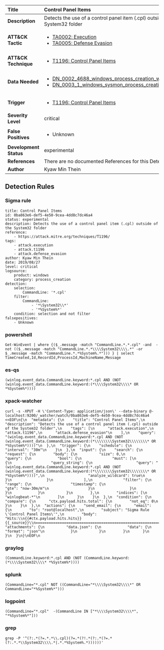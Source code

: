 | Title                    | Control Panel Items       |
|:-------------------------|:------------------|
| **Description**          | Detects the use of a control panel item (.cpl) outside of the System32 folder |
| **ATT&amp;CK Tactic**    |  <ul><li>[TA0002: Execution](https://attack.mitre.org/tactics/TA0002)</li><li>[TA0005: Defense Evasion](https://attack.mitre.org/tactics/TA0005)</li></ul>  |
| **ATT&amp;CK Technique** | <ul><li>[T1196: Control Panel Items](https://attack.mitre.org/techniques/T1196)</li></ul>  |
| **Data Needed**          | <ul><li>[DN_0002_4688_windows_process_creation_with_commandline](../Data_Needed/DN_0002_4688_windows_process_creation_with_commandline.md)</li><li>[DN_0003_1_windows_sysmon_process_creation](../Data_Needed/DN_0003_1_windows_sysmon_process_creation.md)</li></ul>  |
| **Trigger**              | <ul><li>[T1196: Control Panel Items](../Triggers/T1196.md)</li></ul>  |
| **Severity Level**       | critical |
| **False Positives**      | <ul><li>Unknown</li></ul>  |
| **Development Status**   | experimental |
| **References**           |  There are no documented References for this Detection Rule yet  |
| **Author**               | Kyaw Min Thein |


## Detection Rules

### Sigma rule

```
title: Control Panel Items
id: 0ba863e6-def5-4e50-9cea-4dd8c7dc46a4
status: experimental
description: Detects the use of a control panel item (.cpl) outside of the System32 folder
reference:
    - https://attack.mitre.org/techniques/T1196/
tags:
    - attack.execution
    - attack.t1196
    - attack.defense_evasion
author: Kyaw Min Thein
date: 2019/08/27
level: critical
logsource:
    product: windows
    category: process_creation
detection:
    selection:
        CommandLine: '*.cpl'
    filter:
        CommandLine:
            - '*\System32\\*'
            - '*%System%*'
    condition: selection and not filter
falsepositives:
    - Unknown

```





### powershell
    
```
Get-WinEvent | where {($_.message -match "CommandLine.*.*.cpl" -and  -not (($_.message -match "CommandLine.*.*\\\\System32\\\\.*" -or $_.message -match "CommandLine.*.*%System%.*"))) } | select TimeCreated,Id,RecordId,ProcessId,MachineName,Message
```


### es-qs
    
```
(winlog.event_data.CommandLine.keyword:*.cpl AND (NOT (winlog.event_data.CommandLine.keyword:(*\\\\System32\\\\* OR *%System%*))))
```


### xpack-watcher
    
```
curl -s -XPUT -H \'Content-Type: application/json\' --data-binary @- localhost:9200/_watcher/watch/0ba863e6-def5-4e50-9cea-4dd8c7dc46a4 <<EOF\n{\n  "metadata": {\n    "title": "Control Panel Items",\n    "description": "Detects the use of a control panel item (.cpl) outside of the System32 folder",\n    "tags": [\n      "attack.execution",\n      "attack.t1196",\n      "attack.defense_evasion"\n    ],\n    "query": "(winlog.event_data.CommandLine.keyword:*.cpl AND (NOT (winlog.event_data.CommandLine.keyword:(*\\\\\\\\System32\\\\\\\\* OR *%System%*))))"\n  },\n  "trigger": {\n    "schedule": {\n      "interval": "30m"\n    }\n  },\n  "input": {\n    "search": {\n      "request": {\n        "body": {\n          "size": 0,\n          "query": {\n            "bool": {\n              "must": [\n                {\n                  "query_string": {\n                    "query": "(winlog.event_data.CommandLine.keyword:*.cpl AND (NOT (winlog.event_data.CommandLine.keyword:(*\\\\\\\\System32\\\\\\\\* OR *%System%*))))",\n                    "analyze_wildcard": true\n                  }\n                }\n              ],\n              "filter": {\n                "range": {\n                  "timestamp": {\n                    "gte": "now-30m/m"\n                  }\n                }\n              }\n            }\n          }\n        },\n        "indices": [\n          "winlogbeat-*"\n        ]\n      }\n    }\n  },\n  "condition": {\n    "compare": {\n      "ctx.payload.hits.total": {\n        "not_eq": 0\n      }\n    }\n  },\n  "actions": {\n    "send_email": {\n      "email": {\n        "to": "root@localhost",\n        "subject": "Sigma Rule \'Control Panel Items\'",\n        "body": "Hits:\\n{{#ctx.payload.hits.hits}}{{_source}}\\n================================================================================\\n{{/ctx.payload.hits.hits}}",\n        "attachments": {\n          "data.json": {\n            "data": {\n              "format": "json"\n            }\n          }\n        }\n      }\n    }\n  }\n}\nEOF\n
```


### graylog
    
```
(CommandLine.keyword:*.cpl AND (NOT (CommandLine.keyword:(*\\\\System32\\\\* *%System%*))))
```


### splunk
    
```
(CommandLine="*.cpl" NOT ((CommandLine="*\\\\System32\\\\*" OR CommandLine="*%System%*")))
```


### logpoint
    
```
(CommandLine="*.cpl"  -(CommandLine IN ["*\\\\System32\\\\*", "*%System%*"]))
```


### grep
    
```
grep -P '^(?:.*(?=.*.*\\.cpl)(?=.*(?!.*(?:.*(?=.*(?:.*.*\\System32\\\\.*|.*.*%System%.*))))))'
```



